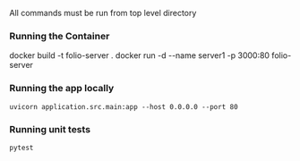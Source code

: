 All commands must be run from top level directory

### Running the Container
docker build -t folio-server .
docker run -d --name server1 -p 3000:80 folio-server

### Running the app locally

```
uvicorn application.src.main:app --host 0.0.0.0 --port 80
```

### Running unit tests
```
pytest
```